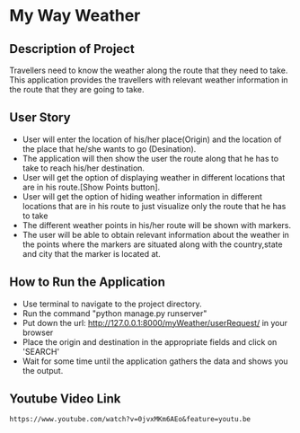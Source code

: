 # My Way Weather

## Description of Project

Travellers need to know the weather along the route that they need to take. This application provides the travellers with relevant weather information in the route that they are going to take.

## User Story 

- User will enter the location of his/her place(Origin) and the location of the place that he/she wants to go (Desination).
- The application will then show the user the route along that he has to take to reach his/her destination.
- User will get the option of displaying weather in different locations that are in his route.[Show Points button].
- User will get the option of hiding weather information in different locations that are in his route to just visualize only the route that he has to take
- The different weather points in his/her route will be shown with markers.
- The user will be able to obtain relevant information about the weather in the points where the markers 
  are situated along with the country,state and city that the marker is located at.


## How to Run the Application

- Use terminal to navigate to the project directory.
- Run the command "python manage.py runserver"
- Put down the url:  http://127.0.0.1:8000/myWeather/userRequest/ in your browser
- Place the origin and destination in the appropriate fields and click on 'SEARCH'
- Wait for some time until the application gathers the data and shows you the output.

## Youtube Video Link

	https://www.youtube.com/watch?v=0jvxMKm6AEo&feature=youtu.be